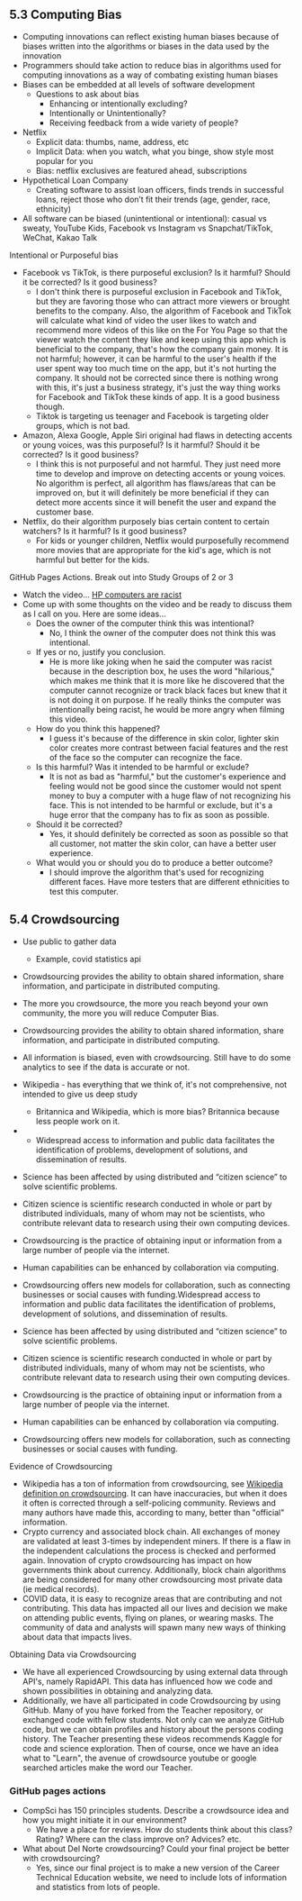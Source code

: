 ## 5.3 Computing Bias
* Computing innovations can reflect existing human biases because of biases written into the algorithms or biases in the data used by the innovation
* Programmers should take action to reduce bias in algorithms used for computing innovations as a way of combating existing human biases
* Biases can be embedded at all levels of software development
  * Questions to ask about bias
    * Enhancing or intentionally excluding?
    * Intentionally or Unintentionally?
    * Receiving feedback from a wide variety of people?
* Netflix
  * Explicit data: thumbs, name, address, etc
  * Implicit Data: when you watch, what you binge, show style most popular for you
  * Bias: netflix exclusives are featured ahead, subscriptions
* Hypothetical Loan Company
  * Creating software to assist loan officers, finds trends in successful loans, reject those who don’t fit their trends (age, gender, race, ethnicity)
* All software can be biased (unintentional or intentional): casual vs sweaty, YouTube Kids, Facebook vs Instagram vs Snapchat/TikTok, WeChat, Kakao Talk

Intentional or Purposeful bias
* Facebook vs TikTok, is there purposeful exclusion? Is it harmful? Should it be corrected? Is it good business?
  * I don't think there is purposeful exclusion in Facebook and TikTok, but they are favoring those who can attract more viewers or brought benefits to the company. Also, the algorithm of Facebook and TikTok will calculate what kind of video the user likes to watch and recommend more videos of this like on the For You Page so that the viewer watch the content they like and keep using this app which is beneficial to the company, that's how the company gain money. It is not harmful; however, it can be harmful to the user's health if the user spent way too much time on the app, but it's not hurting the company. It should not be corrected since there is nothing wrong with this, it's just a business strategy, it's just the way thing works for Facebook and TikTok these kinds of app. It is a good business though. 
  * Tiktok is targeting us teenager and Facebook is targeting older groups, which is not bad.
* Amazon, Alexa Google, Apple Siri original had flaws in detecting accents or young voices, was this purposeful? Is it harmful? Should it be corrected? Is it good business?
  * I think this is not purposeful and not harmful. They just need more time to develop and improve on detecting accents or young voices. No algorithm is perfect, all algorithm has flaws/areas that can be improved on, but it will definitely be more beneficial if they can detect more accents since it will benefit the user and expand the customer base. 
* Netflix, do their algorithm purposely bias certain content to certain watchers? Is it harmful? Is it good business?
  * For kids or younger children, Netflix would purposefully recommend more movies that are appropriate for the kid's age, which is not harmful but better for the kids. 

GitHub Pages Actions. Break out into Study Groups of 2 or 3
* Watch the video... [HP computers are racist](https://www.youtube.com/watch?v=t4DT3tQqgRM)
* Come up with some thoughts on the video and be ready to discuss them as I call on you. Here are some ideas...
  * Does the owner of the computer think this was intentional?
    * No, I think the owner of the computer does not think this was intentional.
  * If yes or no, justify you conclusion.
    * He is more like joking when he said the computer was racist because in the description box, he uses the word "hilarious," which makes me think that it is more like he discovered that the computer cannot recognize or track black faces but knew that it is not doing it on purpose. If he really thinks the computer was intentionally being racist, he would be more angry when filming this video. 
  * How do you think this happened?
    * I guess it's because of the difference in skin color, lighter skin color creates more contrast between facial features and the rest of the face so  the computer can recognize the face.
  * Is this harmful? Was it intended to be harmful or exclude?
    * It is not as bad as "harmful," but the customer's experience and feeling would not be good since the customer would not spent money to buy a computer with a huge flaw of not recognizing his face. This is not intended to be harmful or exclude, but it's a huge error that the company has to fix as soon as possible.
  * Should it be corrected?
    * Yes, it should definitely be corrected as soon as possible so that all customer, not matter the skin color, can have a better user experience.
  * What would you or should you do to produce a better outcome?
    * I should improve the algorithm that's used for recognizing different faces. Have more testers that are different ethnicities to test this computer.

## 5.4 Crowdsourcing
* Use public to gather data 
  * Example, covid statistics api
* Crowdsourcing provides the ability to obtain shared information, share information, and participate in distributed computing.
* The more you crowdsource, the more you reach beyond your own community, the more you will reduce Computer Bias. 
* Crowdsourcing provides the ability to obtain shared information, share information, and participate in distributed computing.
* All information is biased, even with crowdsourcing. Still have to do some analytics to see if the data is accurate or not. 
* Wikipedia - has everything that we think of, it's not comprehensive, not intended to give us deep study
  * Britannica and Wikipedia, which is more bias? Britannica because less people work on it.

* * Widespread access to information and public data facilitates the identification of problems, development of solutions, and dissemination of results.
* Science has been affected by using distributed and “citizen science” to solve scientific problems.
* Citizen science is scientific research conducted in whole or part by distributed individuals, many of whom may not be scientists, who contribute relevant data to research using their own computing devices.
* Crowdsourcing is the practice of obtaining input or information from a large number of people via the internet.
* Human capabilities can be enhanced by collaboration via computing.
* Crowdsourcing offers new models for collaboration, such as connecting businesses or social causes with funding.Widespread access to information and public data facilitates the identification of problems, development of solutions, and dissemination of results.
* Science has been affected by using distributed and “citizen science” to solve scientific problems.
* Citizen science is scientific research conducted in whole or part by distributed individuals, many of whom may not be scientists, who contribute relevant data to research using their own computing devices.
* Crowdsourcing is the practice of obtaining input or information from a large number of people via the internet.
* Human capabilities can be enhanced by collaboration via computing.
* Crowdsourcing offers new models for collaboration, such as connecting businesses or social causes with funding.

Evidence of Crowdsourcing
* Wikipedia has a ton of information from crowdsourcing, see [Wikipedia definition on crowdsourcing](https://en.wikipedia.org/wiki/Crowdsourcing). It can have inaccuracies, but when it does it often is corrected through a self-policing community. Reviews and many authors have made this, according to many, better than "official" information.
* Crypto currency and associated block chain. All exchanges of money are validated at least 3-times by independent miners. If there is a flaw in the independent calculations the process is checked and performed again. Innovation of crypto crowdsourcing has impact on how governments think about currency. Additionally, block chain algorithms are being considered for many other crowdsourcing most private data (ie medical records).
* COVID data, it is easy to recognize areas that are contributing and not contributing. This data has impacted all our lives and decision we make on attending public events, flying on planes, or wearing masks. The community of data and analysts will spawn many new ways of thinking about data that impacts lives.

Obtaining Data via Crowdsourcing
* We have all experienced Crowdsourcing by using external data through API's, namely RapidAPI. This data has influenced how we code and shown possibilities in obtaining and analyzing data.
* Additionally, we have all participated in code Crowdsourcing by using GitHub. Many of you have forked from the Teacher repository, or exchanged code with fellow students. Not only can we analyze GitHub code, but we can obtain profiles and history about the persons coding history. The Teacher presenting these videos recommends Kaggle for code and science exploration. Then of course, once we have an idea what to "Learn", the avenue of crowdsource youtube or google searched articles make the word our Teacher.

### GitHub pages actions
* CompSci has 150 principles students. Describe a crowdsource idea and how you might initiate it in our environment?
  * We have a place for reviews. How do students think about this class? Rating? Where can the class improve on? Advices? etc.
* What about Del Norte crowdsourcing? Could your final project be better with crowdsourcing?
  * Yes, since our final project is to make a new version of the Career Technical Education website, we need to include lots of information and statistics from lots of people.
